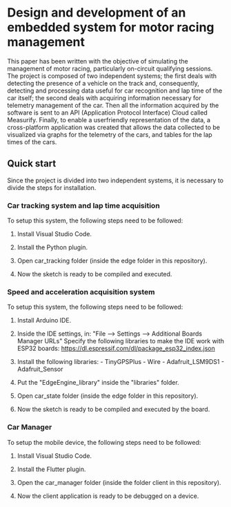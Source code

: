 # Design and development of an embedded system for motor racing management

This paper has been written with the objective of simulating the management of motor racing, particularly on-circuit qualifying sessions. 
The project is composed of two independent systems; the first deals with detecting the presence of a vehicle on the track and, consequently, detecting and processing data useful for car recognition and lap time of the car itself; the second deals with acquiring information necessary for telemetry management of the car. 
Then all the information acquired by the software is sent to an API (Application Protocol Interface) Cloud called Measurify. 
Finally, to enable a userfriendly representation of the data, a cross-platform application was created that allows the data collected to be visualized via graphs for the telemetry of the cars, and tables for the lap times of the cars. 

## Quick start
Since the project is divided into two independent systems, it is necessary to divide the steps for installation.

### Car tracking system and lap time acquisition

To setup this system, the following steps need to be followed:

  1. Install Visual Studio Code.
  
  2. Install the Python plugin.
  
  3. Open car_tracking folder (inside the edge folder in this repository).
  
  4. Now the sketch is ready to be compiled and executed.
  
### Speed and acceleration acquisition system

To setup this system, the following steps need to be followed:

  1. Install Arduino IDE.
  
  2. Inside the IDE settings, in: "File --> Settings --> Additional Boards Manager URLs" Specify the following libraries to make the IDE work with ESP32 boards:            https://dl.espressif.com/dl/package_esp32_index.json
  
  3. Install the following libraries:
    - TinyGPSPlus
    - Wire
    - Adafruit_LSM9DS1
    - Adafruit_Sensor

  4. Put the "EdgeEngine_library" inside the "libraries" folder. 
  
  5. Open car_state folder (inside the edge folder in this repository).
  
  6. Now the sketch is ready to be compiled and executed by the board.
 
 ### Car Manager
  
 To setup the mobile device, the following steps need to be followed:
 
  1. Install Visual Studio Code.
  
  2. Install the Flutter plugin.
  
  3. Open the car_manager folder (inside the folder client in this repository).
  
  4. Now the client application is ready to be debugged on a device.
  
 
  
